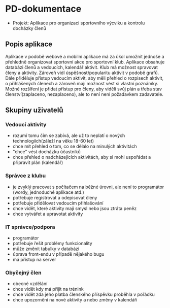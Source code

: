 # PD-dokumentace
* Projekt: Aplikace pro organizaci sportovního výcviku a kontrolu docházky členů

## Popis aplikace
Aplikace v podobě webové a mobilní aplikace má za úkol umožnit jednoše a přehledně organizovat sportovní akce pro sportovní klub. Aplikace obsahuje databázi členů a vedoucích, kalendář aktivit. 
Klub má možnost spravovat členy a aktivity. Zároveň vidí úspěšnost/popularitu aktivit v podobě grafů. Dále přiděluje přístup vedoucím aktivit, aby měli přehled o rozpisech aktivit, o přihlášených členech a zároveň mají možnost vést si vlastní poznámky. Možné rozšíření je přidat přístup pro členy, aby viděli svůj plán a třeba stav členství(zaplaceno, nezaplaceno), ale to není není požadavkem zadavatele.

## Skupiny uživatelů
### Vedoucí aktivity
- rozumí tomu čím se zabívá, ale už to neplatí o nových technologiích(záleží na věku 18-60 let)
- chce mít přehled o tom, co se dělalo na minulých aktivitách
- "chce" vést docházku účastníků
- chce přehled o nadcházejících aktivitách, aby si mohl uspořádat a připravit plán (kalendář)
### Správce z klubu
- je zvyklý pracovat s počítačem na běžné úrovni, ale není to programátor (wordy, jednoduché aplikace atd.)
- potřebuje registrovat a odepisovat členy
- potřebuje přidělovat vedoucím přihlašování
- chce vidět, které aktivity mají smysl nebo jsou ztráta peněz
- chce vytvářet a upravotat aktivity
### IT správce/podpora
- programátor
- potřebuje řešit problémy funkcionality
- může změnit tabulky v databázi
- úprava front-endu v případě nějakého bugu
- má přístup na server
### Obyčejný člen
- obecné vzdělání
- chce vidět kdy má přijít na trénink
- chce vidět zda jeho platba členského příspěvku proběhla v pořádku
- chce upozornění na nové aktivity a nebo změny v kalendáři
